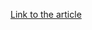 [Link to the article](https://www.akamai.com/blog/security/protect-every-api-anywhere-with-api-security)
